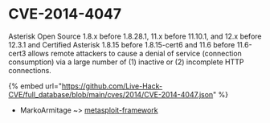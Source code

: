 # CVE-2014-4047

Asterisk Open Source 1.8.x before 1.8.28.1, 11.x before 11.10.1, and 12.x before 12.3.1 and Certified Asterisk 1.8.15 before 1.8.15-cert6 and 11.6 before 11.6-cert3 allows remote attackers to cause a denial of service (connection consumption) via a large number of (1) inactive or (2) incomplete HTTP connections.

{% embed url="https://github.com/Live-Hack-CVE/full_database/blob/main/cves/2014/CVE-2014-4047.json" %}


* MarkoArmitage ~> [metasploit-framework](https://zeste.alice-snow.ru/2014/database/cve-2014-4047/metasploit-framework-markoarmitage)